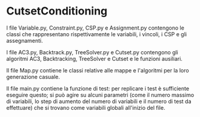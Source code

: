 # CutsetConditioning
I file Variable.py, Constraint.py, CSP.py e Assignment.py contengono le classi che rappresentano rispettivamente le variabili, i vincoli, i CSP e gli assegnamenti.

I file AC3.py, Backtrack.py, TreeSolver.py e Cutset.py contengono gli algoritmi AC3, Backtracking, TreeSolver e Cutset e le funzioni ausiliari.

Il file Map.py contiene le classi relative alle mappe e l'algoritmi per la loro generazione casuale.

Il file main.py contiene la funzione di test: per replicare i test è sufficiente eseguire questo; si può agire su alcuni parametri (come il numero massimo di variabili, lo step di aumento del numero di variabili e il numero di test da effettuare) che si trovano come variabili globali all'inizio del file.
